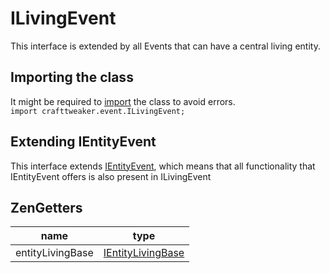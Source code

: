 # ILivingEvent

This interface is extended by all Events that can have a central living entity.

## Importing the class
It might be required to [import](/AdvancedFunctions/Import/) the class to avoid errors.  
`import crafttweaker.event.ILivingEvent;`

## Extending IEntityEvent
This interface extends [IEntityEvent](/Vanilla/Events/Events/IEntityEvent/), which means that all functionality that IEntityEvent offers is also present in ILivingEvent

## ZenGetters

| name             | type                                                      |
| ---------------- | --------------------------------------------------------- |
| entityLivingBase | [IEntityLivingBase](/Vanilla/Entities/IEntityLivingBase/) |
